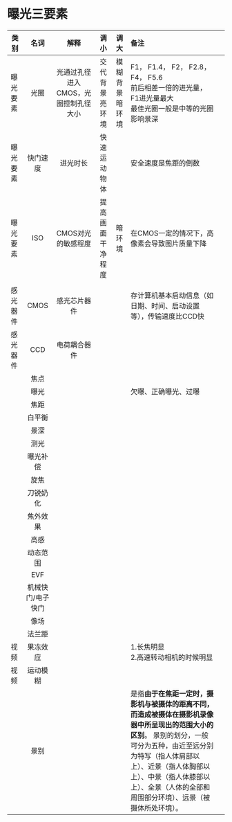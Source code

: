 # 曝光三要素

| 类别     |       名词        |                 解释                 |         调小         |         调大         | 备注                                                         |      |
| -------- | :---------------: | :----------------------------------: | :------------------: | :------------------: | :----------------------------------------------------------- | :--: |
| 曝光要素 |       光圈        | 光通过孔径进入CMOS，光圈控制孔径大小 | 交代背景<br />亮环境 | 模糊背景<br />暗环境 | F1， F1.4， F2， F2.8， F4， F5.6<br />前后相差一倍的进光量，F1进光量最大<br />最佳光圈一般是中等的光圈<br />影响景深 |      |
| 曝光要素 |     快门速度      |               进光时长               |     快速运动物体     |                      | 安全速度是焦距的倒数                                         |      |
| 曝光要素 |        ISO        |          CMOS对光的敏感程度          |   提高画面干净程度   |        暗环境        | 在CMOS一定的情况下，高像素会导致图片质量下降                 |      |
|          |                   |                                      |                      |                      |                                                              |      |
| 感光器件 |       CMOS        |             感光芯片器件             |                      |                      | 存计算机基本启动信息（如日期、时间、启动设置等），传输速度比CCD快 |      |
| 感光器件 |        CCD        |             电荷耦合器件             |                      |                      |                                                              |      |
|          |       焦点        |                                      |                      |                      |                                                              |      |
|          |       曝光        |                                      |                      |                      | 欠曝、正确曝光、过曝                                         |      |
|          |       焦距        |                                      |                      |                      |                                                              |      |
|          |      白平衡       |                                      |                      |                      |                                                              |      |
|          |       景深        |                                      |                      |                      |                                                              |      |
|          |       测光        |                                      |                      |                      |                                                              |      |
|          |     曝光补偿      |                                      |                      |                      |                                                              |      |
|          |       旋焦        |                                      |                      |                      |                                                              |      |
|          |     刀锐奶化      |                                      |                      |                      |                                                              |      |
|          |     焦外效果      |                                      |                      |                      |                                                              |      |
|          |       高感        |                                      |                      |                      |                                                              |      |
|          |     动态范围      |                                      |                      |                      |                                                              |      |
|          |        EVF        |                                      |                      |                      |                                                              |      |
|          | 机械快门/电子快门 |                                      |                      |                      |                                                              |      |
|          |       像场        |                                      |                      |                      |                                                              |      |
|          |      法兰距       |                                      |                      |                      |                                                              |      |
| 视频     |     果冻效应      |                                      |                      |                      | 1.长焦明显<br />2.高速转动相机的时候明显                     |      |
| 视频     |     运动模糊      |                                      |                      |                      |                                                              |      |
|          |       景别        |                                      |                      |                      | 是指**由于在焦距一定时，摄影机与被摄体的距离不同，而造成被摄体在摄影机录像器中所呈现出的范围大小的区别**。 景别的划分，一般可分为五种，由近至远分别为特写（指人体肩部以上）、近景（指人体胸部以上）、中景（指人体膝部以上）、全景（人体的全部和周围部分环境）、远景（被摄体所处环境）。 |      |



